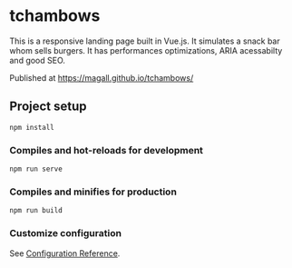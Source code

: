 # tchambows
This is a responsive landing page built in Vue.js. It simulates a snack bar whom sells burgers. It has performances optimizations, ARIA acessabilty and good SEO.

Published at https://magall.github.io/tchambows/
## Project setup
```
npm install
```

### Compiles and hot-reloads for development
```
npm run serve
```

### Compiles and minifies for production
```
npm run build
```

### Customize configuration
See [Configuration Reference](https://cli.vuejs.org/config/).
